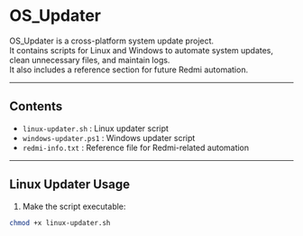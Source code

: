 # OS_Updater

OS_Updater is a cross-platform system update project.  
It contains scripts for Linux and Windows to automate system updates, clean unnecessary files, and maintain logs.  
It also includes a reference section for future Redmi automation.

---

## Contents

- `linux-updater.sh` : Linux updater script
- `windows-updater.ps1` : Windows updater script
- `redmi-info.txt` : Reference file for Redmi-related automation

---

## Linux Updater Usage

1. Make the script executable:

```bash
chmod +x linux-updater.sh
